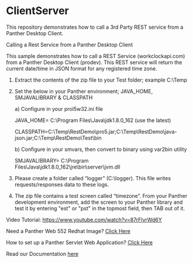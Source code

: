 # ClientServer
This repository demonstrates how to call a  3rd Party REST service from a Panther Desktop Client.

Calling a Rest Service from a Panther Desktop Client

This sample demonstrates how to call a REST Service (workclockapi.com) from a Panther Desktop Client (prodev). This REST service will return the current date/time in JSON format for any registered time zone.

1.	Extract the contents of the zip file to your Test folder; example C:\Temp

2.	Set the below in your Panther environment; JAVA_HOME, SMJAVALIBRARY & CLASSPATH

    a)	Configure in your prol5w32.ini file

      JAVA_HOME= C:\Program Files\Java\jdk1.8.0_162 (use the latest)

      CLASSPATH=C:\Temp\RestDemo\pro5.jar;C:\Temp\RestDemo\java- json.jar;C:\Temp\RestDemo\Test\bin
  
     b)	Configure in your smvars, then convert to binary using var2bin utility

      SMJAVALIBRARY= C:\Program Files\Java\jdk1.8.0_162\jre\bin\server\jvm.dll
  
3. Please create a folder called “logger” (C:\logger). This file writes requests/responses data to these logs.

4. The zip file contains a test screen called “timezone”. From your Panther development environment, add the screen to your Panther library and test it by entering "est" or "pst" in the topmost field, then TAB out of it.


Video Tutorial: https://www.youtube.com/watch?v=87rFIvrWd6Y

Need a Panther Web 552 Redhat Image? [Click Here](https://hub.docker.com/r/prolificspanther/pantherweb "Named link title") 

How to set up a Panther Servlet Web Application? [Click Here](https://github.com/ProlificsPanther/PantherWeb/releases "Named link title")

Read our Documentation [here](https://docs.prolifics.com)
